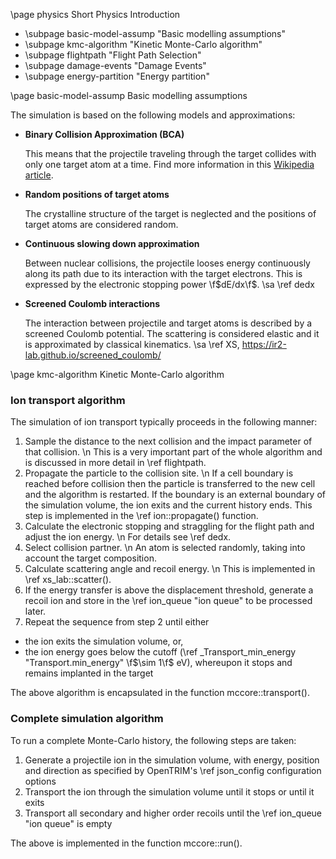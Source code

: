 \page physics Short Physics Introduction

- \subpage basic-model-assump "Basic modelling assumptions"
- \subpage kmc-algorithm "Kinetic Monte-Carlo algorithm"
- \subpage flightpath "Flight Path Selection"
- \subpage damage-events "Damage Events"
- \subpage energy-partition "Energy partition"

\page basic-model-assump Basic modelling assumptions

The simulation is based on the following models and approximations:

- **Binary Collision Approximation (BCA)** 

  This means that the projectile traveling through the target collides with only one target atom at a time.
  Find more information in this [Wikipedia article](https://en.wikipedia.org/wiki/Binary_collision_approximation).

- **Random positions of target atoms**
  
  The crystalline structure of the target is neglected and the positions of target atoms are considered random.

- **Continuous slowing down approximation**
  
  Between nuclear collisions, the projectile looses energy continuously along its path due to its interaction with the target electrons. This is expressed by the electronic stopping power \f$dE/dx\f$.
  \sa \ref dedx

- **Screened Coulomb interactions**

  The interaction between projectile and target atoms is described by a screened Coulomb potential. 
  The scattering is considered elastic and it is approximated by classical kinematics. 
  \sa \ref XS, https://ir2-lab.github.io/screened_coulomb/

\page kmc-algorithm Kinetic Monte-Carlo algorithm

### Ion transport algorithm

The simulation of ion transport typically proceeds in the following manner:

1. Sample the distance to the next collision and the impact parameter of that collision. \n
   This is a very important part of the whole algorithm and is discussed in more detail in \ref flightpath.
2. Propagate the particle to the collision site. \n
   If a cell boundary is reached before collision then the particle is transferred to the new cell and the algorithm is restarted. If the boundary is an external boundary of the simulation volume, the ion exits and the current history ends. This step is implemented in the \ref ion::propagate() function.
3. Calculate the electronic stopping and straggling for the flight path and adjust the ion energy. \n
   For details see \ref dedx.
4. Select collision partner. \n
   An atom is selected randomly, taking into account the target composition.
5. Calculate scattering angle and recoil energy. \n
   This is implemented in \ref xs_lab::scatter().
6. If the energy transfer is above the displacement threshold, generate a recoil ion and store in the \ref ion_queue "ion queue" to be processed later.
7. Repeat the sequence from step 2 until either
  - the ion exits the simulation volume, or,
  - the ion energy goes below the cutoff (\ref _Transport_min_energy "Transport.min_energy" \f$\sim 1\f$ eV), whereupon it stops and remains implanted in the target

The above algorithm is encapsulated in the function mccore::transport().

### Complete simulation algorithm

To run a complete Monte-Carlo history, the following steps are taken:

1. Generate a projectile ion in the simulation volume, with energy, position and direction as specified by OpenTRIM's \ref json_config configuration options
2. Transport the ion through the simulation volume until it stops or until it exits
3. Transport all secondary and higher order recoils until the \ref ion_queue "ion queue" is empty 

The above is implemented in the function mccore::run().






  
